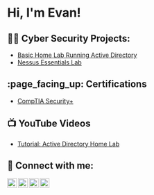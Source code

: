 <h1>Hi, I'm Evan!</h1>

<h2>👨‍💻 Cyber Security Projects:</h2>

- [Basic Home Lab Running Active Directory](https://github.com/emann615/ActiveDirectoryLab)
- [Nessus Essentials Lab](https://github.com/emann615/ActiveDirectoryLab)

<h2>:page_facing_up: Certifications</h2>

- [CompTIA Security+](https://www.credly.com/badges/802a744e-64c2-4899-8795-60a474747d6f)

<h2>📺 YouTube Videos</h2>

- [Tutorial: Active Directory Home Lab](https://www.youtube.com/watch?v=_r7OhxCgxOo&t=2s)

<h2> 🤳 Connect with me:</h2>

[<img align="left" alt="JoshMadakor | YouTube" width="22px" src="https://cdn.jsdelivr.net/npm/simple-icons@v3/icons/youtube.svg" />][youtube]
[<img align="left" alt="JoshMadakor | Twitter" width="22px" src="https://cdn.jsdelivr.net/npm/simple-icons@v3/icons/twitter.svg" />][twitter]
[<img align="left" alt="JoshMadakor | LinkedIn" width="22px" src="https://cdn.jsdelivr.net/npm/simple-icons@v3/icons/linkedin.svg" />][linkedin]
[<img align="left" alt="JoshMadakor | Instagram" width="22px" src="https://cdn.jsdelivr.net/npm/simple-icons@v3/icons/instagram.svg" />][instagram]

[twitter]: https://twitter.com/joshmadakor
[youtube]: https://www.youtube.com/@EvMann
[instagram]: https://www.instagram.com/joshmadakor/
[linkedin]: https://linkedin.com/in/joshmadakor

<!--
**emann615/emann615** is a ✨ _special_ ✨ repository because its `README.md` (this file) appears on your GitHub profile.

Here are some ideas to get you started:

- 🔭 I’m currently working on ...
- 🌱 I’m currently learning ...
- 👯 I’m looking to collaborate on ...
- 🤔 I’m looking for help with ...
- 💬 Ask me about ...
- 📫 How to reach me: ...
- 😄 Pronouns: ...
- ⚡ Fun fact: ...
-->
